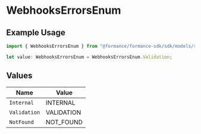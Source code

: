 # WebhooksErrorsEnum

## Example Usage

```typescript
import { WebhooksErrorsEnum } from "@formance/formance-sdk/sdk/models/shared";

let value: WebhooksErrorsEnum = WebhooksErrorsEnum.Validation;
```

## Values

| Name         | Value        |
| ------------ | ------------ |
| `Internal`   | INTERNAL     |
| `Validation` | VALIDATION   |
| `NotFound`   | NOT_FOUND    |